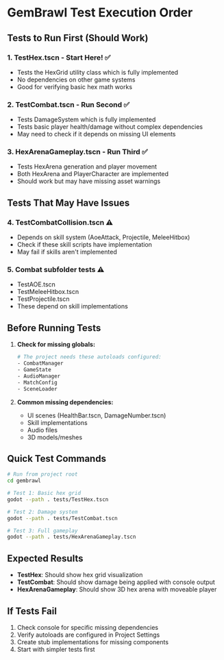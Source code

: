 # GemBrawl Test Execution Order

## Tests to Run First (Should Work)

### 1. **TestHex.tscn** - Start Here! ✅
- Tests the HexGrid utility class which is fully implemented
- No dependencies on other game systems
- Good for verifying basic hex math works

### 2. **TestCombat.tscn** - Run Second ✅
- Tests DamageSystem which is fully implemented
- Tests basic player health/damage without complex dependencies
- May need to check if it depends on missing UI elements

### 3. **HexArenaGameplay.tscn** - Run Third ✅
- Tests HexArena generation and player movement
- Both HexArena and PlayerCharacter are implemented
- Should work but may have missing asset warnings

## Tests That May Have Issues

### 4. **TestCombatCollision.tscn** ⚠️
- Depends on skill system (AoeAttack, Projectile, MeleeHitbox)
- Check if these skill scripts have implementation
- May fail if skills aren't implemented

### 5. **Combat subfolder tests** ⚠️
- TestAOE.tscn
- TestMeleeHitbox.tscn  
- TestProjectile.tscn
- These depend on skill implementations

## Before Running Tests

1. **Check for missing globals:**
   ```bash
   # The project needs these autoloads configured:
   - CombatManager
   - GameState
   - AudioManager
   - MatchConfig
   - SceneLoader
   ```

2. **Common missing dependencies:**
   - UI scenes (HealthBar.tscn, DamageNumber.tscn)
   - Skill implementations
   - Audio files
   - 3D models/meshes

## Quick Test Commands

```bash
# Run from project root
cd gembrawl

# Test 1: Basic hex grid
godot --path . tests/TestHex.tscn

# Test 2: Damage system
godot --path . tests/TestCombat.tscn

# Test 3: Full gameplay
godot --path . tests/HexArenaGameplay.tscn
```

## Expected Results

- **TestHex**: Should show hex grid visualization
- **TestCombat**: Should show damage being applied with console output
- **HexArenaGameplay**: Should show 3D hex arena with moveable player

## If Tests Fail

1. Check console for specific missing dependencies
2. Verify autoloads are configured in Project Settings
3. Create stub implementations for missing components
4. Start with simpler tests first